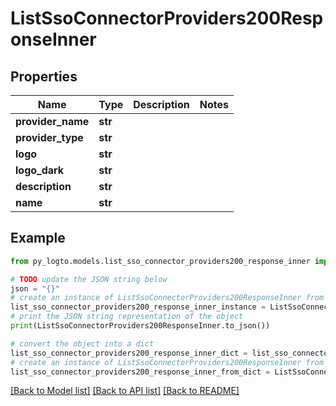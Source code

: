 # ListSsoConnectorProviders200ResponseInner


## Properties

Name | Type | Description | Notes
------------ | ------------- | ------------- | -------------
**provider_name** | **str** |  | 
**provider_type** | **str** |  | 
**logo** | **str** |  | 
**logo_dark** | **str** |  | 
**description** | **str** |  | 
**name** | **str** |  | 

## Example

```python
from py_logto.models.list_sso_connector_providers200_response_inner import ListSsoConnectorProviders200ResponseInner

# TODO update the JSON string below
json = "{}"
# create an instance of ListSsoConnectorProviders200ResponseInner from a JSON string
list_sso_connector_providers200_response_inner_instance = ListSsoConnectorProviders200ResponseInner.from_json(json)
# print the JSON string representation of the object
print(ListSsoConnectorProviders200ResponseInner.to_json())

# convert the object into a dict
list_sso_connector_providers200_response_inner_dict = list_sso_connector_providers200_response_inner_instance.to_dict()
# create an instance of ListSsoConnectorProviders200ResponseInner from a dict
list_sso_connector_providers200_response_inner_from_dict = ListSsoConnectorProviders200ResponseInner.from_dict(list_sso_connector_providers200_response_inner_dict)
```
[[Back to Model list]](../README.md#documentation-for-models) [[Back to API list]](../README.md#documentation-for-api-endpoints) [[Back to README]](../README.md)


